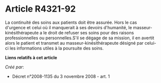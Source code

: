 # Article R4321-92

La continuité des soins aux patients doit être assurée. Hors le cas d'urgence et celui où il manquerait à ses devoirs
d'humanité, le masseur-kinésithérapeute a le droit de refuser ses soins pour des raisons professionnelles ou
personnelles.S'il se dégage de sa mission, il en avertit alors le patient et transmet au masseur-kinésithérapeute désigné par
celui-ci les informations utiles à la poursuite des soins.

**Liens relatifs à cet article**

_Créé par_:

  - Décret n°2008-1135 du 3 novembre 2008 - art. 1
